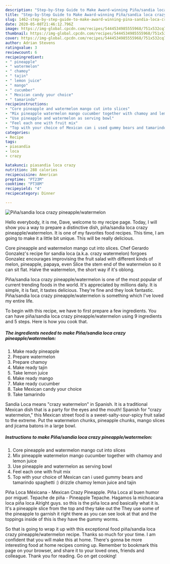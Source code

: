 ```yaml
---
description: "Step-by-Step Guide to Make Award-winning Piña/sandia loca crazy pineapple/watermelon"
title: "Step-by-Step Guide to Make Award-winning Piña/sandia loca crazy pineapple/watermelon"
slug: 1462-step-by-step-guide-to-make-award-winning-pina-sandia-loca-crazy-pineapple-watermelon
date: 2020-05-08T21:46:12.796Z
image: https://img-global.cpcdn.com/recipes/5444534985555968/751x532cq70/pinasandia-loca-crazy-pineapplewatermelon-recipe-main-photo.jpg
thumbnail: https://img-global.cpcdn.com/recipes/5444534985555968/751x532cq70/pinasandia-loca-crazy-pineapplewatermelon-recipe-main-photo.jpg
cover: https://img-global.cpcdn.com/recipes/5444534985555968/751x532cq70/pinasandia-loca-crazy-pineapplewatermelon-recipe-main-photo.jpg
author: Adrian Stevens
ratingvalue: 3
reviewcount: 6
recipeingredient:
- " pineapple"
- " watermelon"
- " chamoy"
- " tajin"
- " lemon juice"
- " mango"
- " cucumber"
- " Mexican candy your choice"
- " tamarindo"
recipeinstructions:
- "Core pineapple and watermelon mango cut into slices"
- "Mix pineapple watermelon mango cucumber together with chamoy and lemon juice"
- "Use pineapple and watermelon as serving bowl"
- "Feel each one with fruit mix"
- "Top with your choice of Mexican can i used gummy bears and tamarindo spaghetti :) drizzle chamoy lemon juice and tajin"
categories:
- Recipe
tags:
- piasandia
- loca
- crazy

katakunci: piasandia loca crazy 
nutrition: 288 calories
recipecuisine: American
preptime: "PT23M"
cooktime: "PT38M"
recipeyield: "4"
recipecategory: Dinner

---
```



![Piña/sandia loca crazy pineapple/watermelon](https://img-global.cpcdn.com/recipes/5444534985555968/751x532cq70/pinasandia-loca-crazy-pineapplewatermelon-recipe-main-photo.jpg)

Hello everybody, it is me, Dave, welcome to my recipe page. Today, I will show you a way to prepare a distinctive dish, piña/sandia loca crazy pineapple/watermelon. It is one of my favorites food recipes. This time, I am going to make it a little bit unique. This will be really delicious.

Core pineapple and watermelon mango cut into slices. Chef Gerardo Gonzalez&#39;s recipe for sandia loca (a.k.a. crazy watermelon) forgoes Gonzalez encourages improvising the fruit salad with different kinds of melon, pineapple, papaya, even Slice the stem end of the watermelon so it can sit flat. Halve the watermelon, the short way if it&#39;s oblong.

Piña/sandia loca crazy pineapple/watermelon is one of the most popular of current trending foods in the world. It's appreciated by millions daily. It is simple, it is fast, it tastes delicious. They're fine and they look fantastic. Piña/sandia loca crazy pineapple/watermelon is something which I've loved my entire life.


To begin with this recipe, we have to first prepare a few ingredients. You can have piña/sandia loca crazy pineapple/watermelon using 9 ingredients and 5 steps. Here is how you cook that.

<!--inarticleads1-->

##### The ingredients needed to make Piña/sandia loca crazy pineapple/watermelon:

1. Make ready  pineapple
1. Prepare  watermelon
1. Prepare  chamoy
1. Make ready  tajin
1. Take  lemon juice
1. Make ready  mango
1. Make ready  cucumber
1. Take  Mexican candy your choice
1. Take  tamarindo


Sandía Loca means &#34;crazy watermelon&#34; in Spanish. It is a traditional Mexican dish that is a party for the eyes and the mouth! Spanish for &#34;crazy watermelon,&#34; this Mexican street food is a sweet-salty-sour-spicy fruit salad to the extreme. Put the watermelon chunks, pineapple chunks, mango slices and jicama batons in a large bowl. 

<!--inarticleads2-->

##### Instructions to make Piña/sandia loca crazy pineapple/watermelon:

1. Core pineapple and watermelon mango cut into slices
1. Mix pineapple watermelon mango cucumber together with chamoy and lemon juice
1. Use pineapple and watermelon as serving bowl
1. Feel each one with fruit mix
1. Top with your choice of Mexican can i used gummy bears and tamarindo spaghetti :) drizzle chamoy lemon juice and tajin


Piña Loca Méxicana - Mexican Crazy Pineapple. Piña Loca al buen humor por miguel. Tepache de piña - Pineapple Tepache. Hagamos la michoacana loca piña loca Alright guys. so this is the piña loca and basically what it is. It&#39;s a pineapple slice from the top and they take out the They use some of the pineapple to garnish it right there as you can see look at that and the toppings inside of this is they have the gummy worms. 

So that is going to wrap it up with this exceptional food piña/sandia loca crazy pineapple/watermelon recipe. Thanks so much for your time. I am confident that you will make this at home. There's gonna be more interesting food at home recipes coming up. Remember to bookmark this page on your browser, and share it to your loved ones, friends and colleague. Thank you for reading. Go on get cooking!
